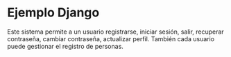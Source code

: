 # Ejemplo Django

Este sistema permite a un usuario registrarse, iniciar sesión, salir, recuperar contraseña, cambiar contraseña, actualizar perfil. También cada usuario puede gestionar
el registro de personas.

